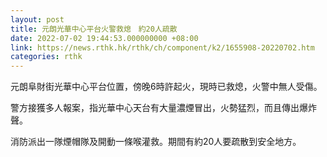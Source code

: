 ```yaml
---
layout: post
title: 元朗光華中心平台火警救熄　約20人疏散
date: 2022-07-02 19:44:53.000000000 +08:00
link: https://news.rthk.hk/rthk/ch/component/k2/1655908-20220702.htm
categories: rthk
---
```


元朗阜財街光華中心平台位置，傍晚6時許起火，現時已救熄，火警中無人受傷。

警方接獲多人報案，指光華中心天台有大量濃煙冒出，火勢猛烈，而且傳出爆炸聲。

消防派出一隊煙帽隊及開動一條喉灌救。期間有約20人要疏散到安全地方。
